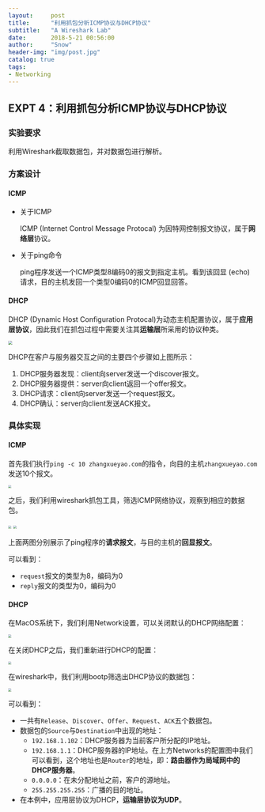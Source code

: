 ```yaml
---
layout:     post
title:      "利用抓包分析ICMP协议与DHCP协议"
subtitle:   "A Wireshark Lab"
date:       2018-5-21 00:56:00
author:     "Snow"
header-img: "img/post.jpg"
catalog: true
tags:
- Networking
---
```


## EXPT 4：利用抓包分析ICMP协议与DHCP协议

### 实验要求

利用Wireshark截取数据包，并对数据包进行解析。 

### 方案设计

#### ICMP

- 关于ICMP

  ICMP (Internet Control Message Protocal) 为因特网控制报文协议，属于**网络层**协议。

- 关于ping命令

  ping程序发送一个ICMP类型8编码0的报文到指定主机。看到该回显 (echo) 请求，目的主机发回一个类型0编码0的ICMP回显回答。

#### DHCP

DHCP (Dynamic Host Configuration Protocal)为动态主机配置协议，属于**应用层协议**，因此我们在抓包过程中需要关注其**运输层**所采用的协议种类。 

<img src="https://raw.githubusercontent.com/RMSnow/NetworkingProgramming/master/expt4/DHCP.png" style="zoom:50%" />

DHCP在客户与服务器交互之间的主要四个步骤如上图所示：

1. DHCP服务器发现：client向server发送一个discover报文。
2. DHCP服务器提供：server向client返回一个offer报文。
3. DHCP请求：client向server发送一个request报文。
4. DHCP确认：server向client发送ACK报文。

### 具体实现

#### ICMP

首先我们执行`ping -c 10 zhangxueyao.com`的指令，向目的主机`zhangxueyao.com`发送10个报文。

<img src="https://raw.githubusercontent.com/RMSnow/NetworkingProgramming/master/expt4/ICMP-ping.png" style="zoom:40%" />

之后，我们利用wireshark抓包工具，筛选ICMP网络协议，观察到相应的数据包。

<img src="https://raw.githubusercontent.com/RMSnow/NetworkingProgramming/master/expt4/ICMP-request.png" style="zoom:40%" />

<img src="https://raw.githubusercontent.com/RMSnow/NetworkingProgramming/master/expt4/ICMP-reply.png" style="zoom:40%" />

上面两图分别展示了ping程序的**请求报文**，与目的主机的**回显报文**。

可以看到：

- `request`报文的类型为8，编码为0
- `reply`报文的类型为0，编码为0

#### DHCP

在MacOS系统下，我们利用Network设置，可以关闭默认的DHCP网络配置：

<img src="https://raw.githubusercontent.com/RMSnow/NetworkingProgramming/master/expt4/DHCP-1.png" style="zoom:40%" />

在关闭DHCP之后，我们重新进行DHCP的配置：

<img src="https://raw.githubusercontent.com/RMSnow/NetworkingProgramming/master/expt4/DHCP-3.png" style="zoom:40%" />

在wireshark中，我们利用bootp筛选出DHCP协议的数据包：

<img src="https://raw.githubusercontent.com/RMSnow/NetworkingProgramming/master/expt4/DHCP-4.png" style="zoom:40%" />

可以看到：

- 一共有`Release`、`Discover`、`Offer`、`Request`、`ACK`五个数据包。
- 数据包的`Source`与`Destination`中出现的地址：
  - `192.168.1.102`：DHCP服务器为当前客户所分配的IP地址。
  - `192.168.1.1`：DHCP服务器的IP地址。在上方Networks的配置图中我们可以看到，这个地址也是`Router`的地址，即：**路由器作为局域网中的DHCP服务器**。
  - `0.0.0.0`：在未分配地址之前，客户的源地址。
  - `255.255.255.255`：广播的目的地址。
- 在本例中，应用层协议为DHCP，**运输层协议为UDP**。